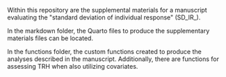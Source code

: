 Within this repository are the supplemental materials for a manuscript evaluating the "standard deviation of individual response" (SD_IR_).

In the markdown folder, the Quarto files to produce the supplementary materials files can be located.

In the functions folder, the custom functions created to produce the analyses described in the manuscript. Additionally, there are functions for assessing TRH when also utilizing covariates.
